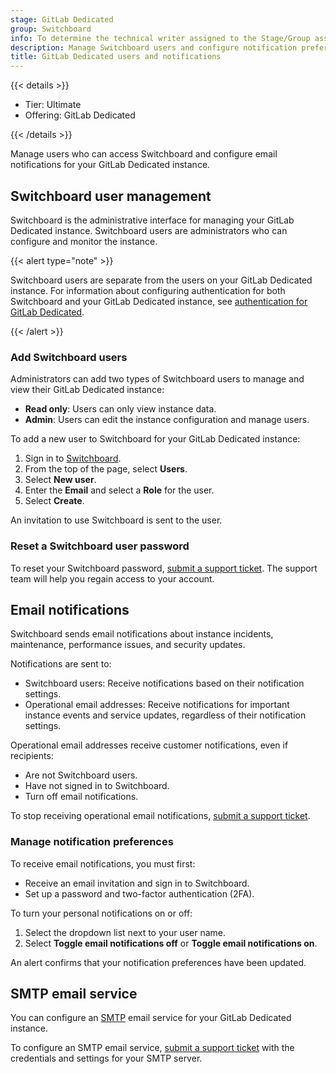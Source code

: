 ```yaml
---
stage: GitLab Dedicated
group: Switchboard
info: To determine the technical writer assigned to the Stage/Group associated with this page, see https://handbook.gitlab.com/handbook/product/ux/technical-writing/#assignments
description: Manage Switchboard users and configure notification preferences, including SMTP email service settings.
title: GitLab Dedicated users and notifications
---
```


{{< details >}}

- Tier: Ultimate
- Offering: GitLab Dedicated

{{< /details >}}

Manage users who can access Switchboard and configure email notifications for your GitLab Dedicated instance.

## Switchboard user management

Switchboard is the administrative interface for managing your GitLab Dedicated instance.
Switchboard users are administrators who can configure and monitor the instance.

{{< alert type="note" >}}

Switchboard users are separate from the users on your GitLab Dedicated instance.
For information about configuring authentication for both Switchboard and your GitLab Dedicated instance,
see [authentication for GitLab Dedicated](authentication/_index.md).

{{< /alert >}}

### Add Switchboard users

Administrators can add two types of Switchboard users to manage and view their GitLab Dedicated instance:

- **Read only**: Users can only view instance data.
- **Admin**: Users can edit the instance configuration and manage users.

To add a new user to Switchboard for your GitLab Dedicated instance:

1. Sign in to [Switchboard](https://console.gitlab-dedicated.com/).
1. From the top of the page, select **Users**.
1. Select **New user**.
1. Enter the **Email** and select a **Role** for the user.
1. Select **Create**.

An invitation to use Switchboard is sent to the user.

### Reset a Switchboard user password

To reset your Switchboard password, [submit a support ticket](https://support.gitlab.com/hc/en-us/requests/new?ticket_form_id=4414917877650).
The support team will help you regain access to your account.

## Email notifications

Switchboard sends email notifications about instance incidents, maintenance, performance issues, and security updates.

Notifications are sent to:

- Switchboard users: Receive notifications based on their notification settings.
- Operational email addresses: Receive notifications for important instance events and service updates,
  regardless of their notification settings.

Operational email addresses receive customer notifications, even if recipients:

- Are not Switchboard users.
- Have not signed in to Switchboard.
- Turn off email notifications.

To stop receiving operational email notifications, [submit a support ticket](https://support.gitlab.com/hc/en-us/requests/new?ticket_form_id=4414917877650).

### Manage notification preferences

To receive email notifications, you must first:

- Receive an email invitation and sign in to Switchboard.
- Set up a password and two-factor authentication (2FA).

To turn your personal notifications on or off:

1. Select the dropdown list next to your user name.
1. Select **Toggle email notifications off** or **Toggle email notifications on**.

An alert confirms that your notification preferences have been updated.

## SMTP email service

You can configure an [SMTP](../../../subscriptions/gitlab_dedicated/_index.md#email-service) email service for your GitLab Dedicated instance.

To configure an SMTP email service, [submit a support ticket](https://support.gitlab.com/hc/en-us/requests/new?ticket_form_id=4414917877650)
with the credentials and settings for your SMTP server.
